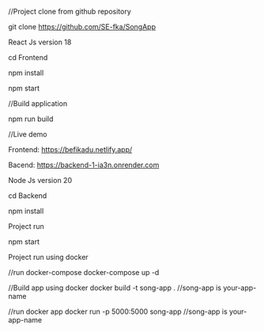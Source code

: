

<!-- ABOUT THE PROJECT -->

//Project clone from github repository

git clone https://github.com/SE-fka/SongApp

<!-- ABOUT THE FRONTEND PROJECT -->

React Js version 18

cd Frontend

npm install

npm start

//Build application

npm run build

//Live demo

Frontend: https://befikadu.netlify.app/

Bacend: https://backend-1-ia3n.onrender.com

<!-- ABOUT THE BackEND PROJECT -->

Node Js version 20

cd Backend

 npm install

Project run

npm start

Project run using docker

//run docker-compose
docker-compose up -d

//Build app using docker
docker build -t song-app .       //song-app is your-app-name

//run docker app
docker run -p 5000:5000 song-app     //song-app is your-app-name
